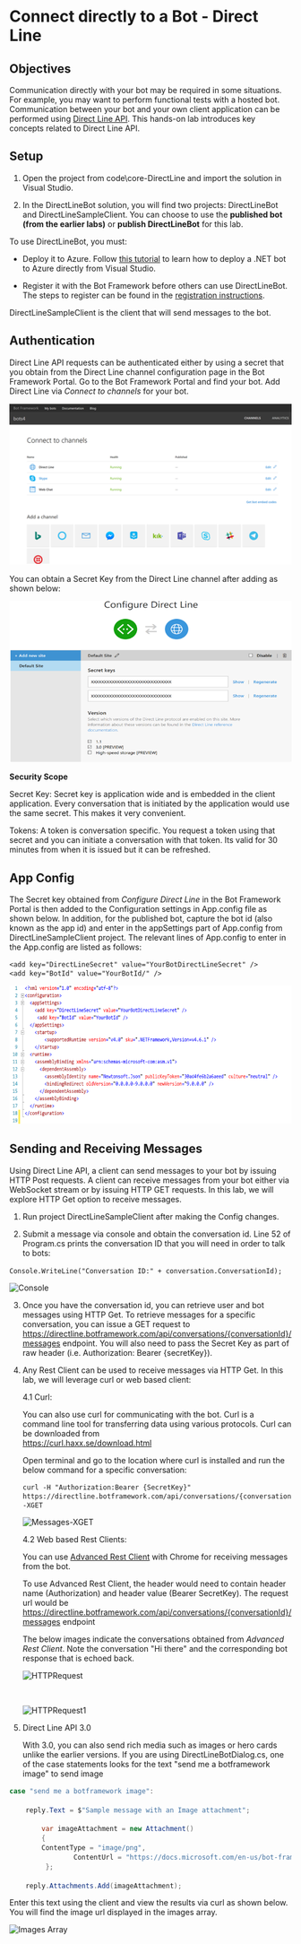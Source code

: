 # Connect directly to a Bot  - Direct Line

## Objectives

Communication directly with your bot may be required in some situations. For example, you may want to perform functional tests with a hosted bot. Communication between your bot and your own client application can be performed using [Direct Line API](https://docs.microsoft.com/en-us/bot-framework/rest-api/bot-framework-rest-direct-line-3-0-concepts). This hands-on lab introduces key concepts related to Direct Line API.

## Setup

1. Open the project from code\core-DirectLine and import the solution in Visual Studio.

2. In the DirectLineBot solution, you will find two projects: DirectLineBot and DirectLineSampleClient. You can choose to use the **published bot (from the earlier labs)** or **publish DirectLineBot** for this lab.

To use DirectLineBot, you must:

- Deploy it to Azure. Follow [this tutorial](https://docs.microsoft.com/en-us/bot-framework/deploy-dotnet-bot-visual-studio) to learn how to deploy a .NET bot to Azure directly from Visual Studio.

- Register it with the Bot Framework before others can use DirectLineBot. The steps to register can be found in the [registration instructions](https://docs.microsoft.com/en-us/bot-framework/portal-register-bot).


DirectLineSampleClient is the client that will send messages to the bot.

## Authentication

Direct Line API requests can be authenticated either by using a secret that you obtain from the Direct Line channel configuration page in the Bot Framework Portal. Go to the Bot Framework Portal and find your bot. Add Direct Line via *Connect to channels* for your bot.

![Connect to channels](images/ConnectToChannels.png)

You can obtain a Secret Key from the Direct Line channel after adding as shown below:

![Direct Line](images/DirectLine.png)

**Security Scope**

Secret Key: Secret key is application wide and is embedded in the client application. Every conversation that is initiated by the application would use the same secret. This makes it very convenient.

Tokens: A token is conversation specific. You request a token using that secret and you can initiate a conversation with that token. Its valid for 30 minutes from when it is issued but it can be refreshed.

## App Config

The Secret key obtained from *Configure Direct Line* in the Bot Framework Portal is then added to the Configuration settings in App.config file as shown below. In addition, for the published bot, capture the bot id (also known as the app id) and enter in the appSettings part of App.config from DirectLineSampleClient project. The relevant lines of App.config to enter in the App.config are listed as follows:

```
<add key="DirectLineSecret" value="YourBotDirectLineSecret" />
<add key="BotId" value="YourBotId/" />
```


![Config](images/Config.png)

## Sending and Receiving Messages

Using Direct Line API, a client can send messages to your bot by issuing HTTP Post requests. A client can receive messages from your bot either via WebSocket stream or by issuing HTTP GET requests. In this lab, we will explore HTTP Get option to receive messages.

1.	Run project DirectLineSampleClient after making the Config changes.

2.	Submit a message via console and obtain the conversation id. Line 52 of Program.cs prints the conversation ID that you will need in order to talk to bots:

````Console.WriteLine("Conversation ID:" + conversation.ConversationId);````

![Console](images/Console.png)

3.	Once you have the conversation id, you can retrieve user and bot messages using HTTP Get. To retrieve messages for a specific conversation, you can issue a GET request to https://directline.botframework.com/api/conversations/{conversationId}/messages endpoint. You will also need to pass the Secret Key as part of raw header (i.e. Authorization: Bearer {secretKey}).

4.	Any Rest Client can be used to receive messages via HTTP Get. In this lab, we will leverage curl or web based client:

	4.1 Curl:

	You can also use curl for communicating with the bot. Curl is a command line tool for transferring data using various protocols. Curl can be downloaded from 	
	https://curl.haxx.se/download.html

	Open terminal and go to the location where curl is installed and run the below command for a specific conversation:
		
	```
	curl -H "Authorization:Bearer {SecretKey}" https://directline.botframework.com/api/conversations/{conversationId}/messages -XGET
	```

	![Messages-XGET](images/Messages-XGET.png)


	4.2 Web based Rest Clients:

	You can use [Advanced Rest Client](https://advancedrestclient.com/) with Chrome for receiving messages from the bot. 
	
	To use Advanced Rest Client, the header would need to contain header name (Authorization) and header value (Bearer SecretKey). The request url would be https://directline.botframework.com/api/conversations/{conversationId}/messages endpoint
	
	The below images indicate the conversations obtained from *Advanced Rest Client*. Note the conversation "Hi there" and the corresponding bot response that is echoed back.

	![HTTPRequest](images/HTTPRequest.png)

	&nbsp;

	![HTTPRequest1](images/HTTPRequest_1.png)

5.	Direct Line API 3.0

	With 3.0, you can also send rich media such as images or hero cards unlike the earlier versions. If you are using DirectLineBotDialog.cs, one of the case statements looks for the text "send me a botframework image" to send image

```c#
case "send me a botframework image":
                    
	reply.Text = $"Sample message with an Image attachment";

        var imageAttachment = new Attachment()
        {
		ContentType = "image/png",
                ContentUrl = "https://docs.microsoft.com/en-us/bot-framework/media/how-it-works/architecture-resize.png",
         };

	reply.Attachments.Add(imageAttachment);
```

Enter this text using the client and view the results via curl as shown below. You will find the image url displayed in the images array.

![Images Array](images/ImagesArray.png)